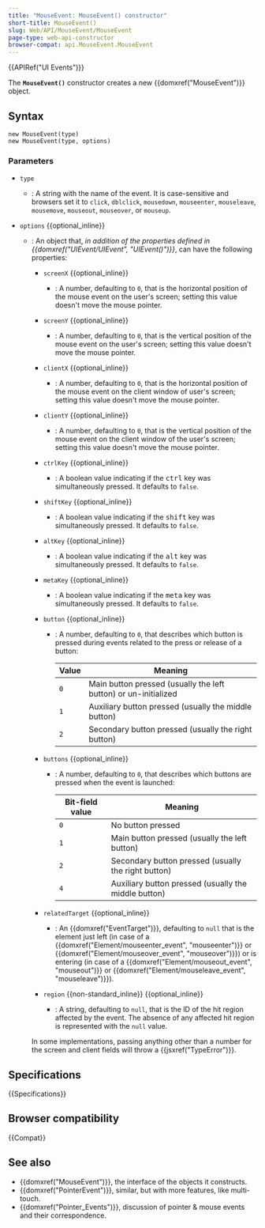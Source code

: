 ```yaml
---
title: "MouseEvent: MouseEvent() constructor"
short-title: MouseEvent()
slug: Web/API/MouseEvent/MouseEvent
page-type: web-api-constructor
browser-compat: api.MouseEvent.MouseEvent
---
```


{{APIRef("UI Events")}}

The **`MouseEvent()`** constructor creates a new {{domxref("MouseEvent")}} object.

## Syntax

```js-nolint
new MouseEvent(type)
new MouseEvent(type, options)
```

### Parameters

- `type`
  - : A string with the name of the event.
    It is case-sensitive and browsers set it to `click`, `dblclick`, `mousedown`, `mouseenter`, `mouseleave`, `mousemove`, `mouseout`, `mouseover`, or `mouseup`.
- `options` {{optional_inline}}

  - : An object that, _in addition of the properties defined in {{domxref("UIEvent/UIEvent", "UIEvent()")}}_, can have the following properties:

    - `screenX` {{optional_inline}}
      - : A number, defaulting to `0`, that is the horizontal position of the mouse event on the user's screen;
        setting this value doesn't move the mouse pointer.
    - `screenY` {{optional_inline}}
      - : A number, defaulting to `0`, that is the vertical position of the mouse event on the user's screen;
        setting this value doesn't move the mouse pointer.
    - `clientX` {{optional_inline}}
      - : A number, defaulting to `0`, that is the horizontal position of the mouse event on the client window of user's screen;
        setting this value doesn't move the mouse pointer.
    - `clientY` {{optional_inline}}
      - : A number, defaulting to `0`, that is the vertical position of the mouse event on the client window of the user's screen;
        setting this value doesn't move the mouse pointer.
    - `ctrlKey` {{optional_inline}}
      - : A boolean value indicating if the <kbd>ctrl</kbd> key was simultaneously pressed. It defaults to `false`.
    - `shiftKey` {{optional_inline}}
      - : A boolean value indicating if the <kbd>shift</kbd> key was simultaneously pressed. It defaults to `false`.
    - `altKey` {{optional_inline}}
      - : A boolean value indicating if the <kbd>alt</kbd> key was simultaneously pressed. It defaults to `false`.
    - `metaKey` {{optional_inline}}
      - : A boolean value indicating if the <kbd>meta</kbd> key was simultaneously pressed. It defaults to `false`.
    - `button` {{optional_inline}}

      - : A number, defaulting to `0`, that describes which button is pressed during events related to the press or release of a button:

        | Value | Meaning                                                         |
        | ----- | --------------------------------------------------------------- |
        | `0`   | Main button pressed (usually the left button) or un-initialized |
        | `1`   | Auxiliary button pressed (usually the middle button)            |
        | `2`   | Secondary button pressed (usually the right button)             |

    - `buttons` {{optional_inline}}

      - : A number, defaulting to `0`, that describes which buttons are pressed when the event is launched:

        | Bit-field value | Meaning                                              |
        | --------------- | ---------------------------------------------------- |
        | `0`             | No button pressed                                    |
        | `1`             | Main button pressed (usually the left button)        |
        | `2`             | Secondary button pressed (usually the right button)  |
        | `4`             | Auxiliary button pressed (usually the middle button) |

    - `relatedTarget` {{optional_inline}}
      - : An {{domxref("EventTarget")}}, defaulting to `null` that is the element just left
        (in case of a {{domxref("Element/mouseenter_event", "mouseenter")}} or {{domxref("Element/mouseover_event", "mouseover")}})
        or is entering (in case of a {{domxref("Element/mouseout_event", "mouseout")}} or {{domxref("Element/mouseleave_event", "mouseleave")}}).
    - `region` {{non-standard_inline}} {{optional_inline}}
      - : A string, defaulting to `null`, that is the ID of the hit region affected by the event.
        The absence of any affected hit region is represented with the `null` value.

    In some implementations, passing anything other than a number for the screen and
    client fields will throw a {{jsxref("TypeError")}}.

## Specifications

{{Specifications}}

## Browser compatibility

{{Compat}}

## See also

- {{domxref("MouseEvent")}}, the interface of the objects it constructs.
- {{domxref("PointerEvent")}}, similar, but with more features, like multi-touch.
- {{domxref("Pointer_Events")}}, discussion of pointer & mouse events and their correspondence.
